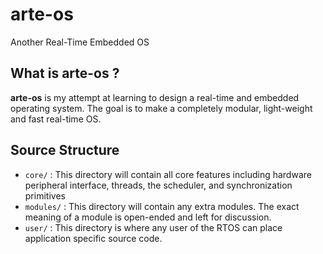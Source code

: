 arte-os
=======

Another Real-Time Embedded OS

## What is arte-os ?

**arte-os** is my attempt at learning to design a real-time and embedded operating system.
The goal is to make a completely modular, light-weight and fast real-time OS.


## Source Structure

* `core/` : This directory will contain all core features including hardware peripheral interface, threads, the scheduler, and synchronization primitives
* `modules/` : This directory will contain any extra modules. The exact meaning of a module is open-ended and left for discussion.
* `user/` : This directory is where any user of the RTOS can place application specific source code.

